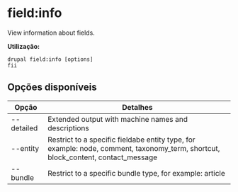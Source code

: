 # field:info
View information about fields.

**Utilização:**
```
drupal field:info [options]
fii
```

## Opções disponíveis
Opção | Detalhes
-------|-------------
--detailed | Extended output with machine names and descriptions
--entity | Restrict to a specific fieldabe entity type, for example: node, comment, taxonomy_term, shortcut, block_content, contact_message
--bundle | Restrict to a specific bundle type, for example: article

